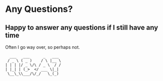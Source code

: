 # Any Questions?

## Happy to answer any questions if I still have any time

Often I go way over, so perhaps not.

```
  ___   ___      _   ___
 / _ \ ( _ )    / \ |__ \
| | | |/ _ \/\ / _ \  / /
| |_| | (_>  </ ___ \|_|
 \__\_\\___/\/_/   \_(_)
```
